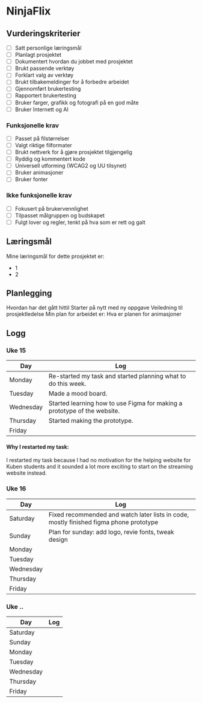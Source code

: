 # NinjaFlix

## Vurderingskriterier

- [ ] Satt personlige læringsmål
- [ ] Planlagt prosjektet
- [ ] Dokumentert hvordan du jobbet med prosjektet
- [ ] Brukt passende verktøy
- [ ] Forklart valg av verktøy
- [ ] Brukt tilbakemeldinger for å forbedre arbeidet
- [ ] Gjennomført brukertesting
- [ ] Rapportert brukertesting
- [ ] Bruker farger, grafikk og fotografi på en god måte
- [ ] Bruker Internett og AI

### Funksjonelle krav

- [ ] Passet på filstørrelser
- [ ] Valgt riktige filformater
- [ ] Brukt nettverk for å gjøre prosjektet tilgjengelig
- [ ] Ryddig og kommentert kode
- [ ] Universell utforming (WCAG2 og UU tilsynet)
- [ ] Bruker animasjoner
- [ ] Bruker fonter

### Ikke funksjonelle krav

- [ ] Fokusert på brukervennlighet
- [ ] Tilpasset målgruppen og budskapet
- [ ] Fulgt lover og regler, tenkt på hva som er rett og galt

## Læringsmål

Mine læringsmål for dette prosjektet er:

- 1
- 2

## Planlegging

Hvordan har det gått hittil
Starter på nytt med ny oppgave
Veiledning til prosjektledelse
Min plan for arbeidet er:
Hva er planen for animasjoner

## Logg
### Uke 15
| Day      | Log                                      |
|----------|------------------------------------------|
| Monday   | Re-started my task and started planning what to do this week. |
| Tuesday  | Made a mood board.                        |
| Wednesday| Started learning how to use Figma for making a prototype of the website. |
| Thursday | Started making the prototype.              |
| Friday   |                                          |

#### Why I restarted my task:
I restarted my task because I had no motivation for the helping website for Kuben students and it sounded a lot more exciting to start on the streaming website instead.

### Uke 16
| Day      | Log                                      |
|----------|------------------------------------------|
| Saturday |   Fixed recommended and watch later lists in code, mostly finished figma phone prototype|
| Sunday   |  Plan for sunday: add logo, revie fonts, tweak design|
| Monday   |  |
| Tuesday  |  |
| Wednesday|  |
| Thursday |  |
| Friday   |  |

### Uke ..
| Day      | Log                                      |
|----------|------------------------------------------|
| Saturday |                                          |
| Sunday   |                                          |
| Monday   |  |
| Tuesday  |                        |
| Wednesday|  |
| Thursday |              |
| Friday   |  |
